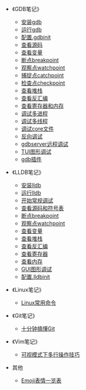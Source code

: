 ﻿<!-- _sidebar.md -->

* 《GDB笔记》
  * [安装gdb](/GDB笔记/01_安装gdb.md)
  * [运行gdb](/GDB笔记/02_运行gdb.md)
  * [配置.gdbinit](/GDB笔记/03_配置.gdbinit.md)
  * [查看源码](/GDB笔记/04_查看源码.md)
  * [查看变量](/GDB笔记/05_查看变量.md)
  * [断点breakpoint](/GDB笔记/06_断点breakpoint.md)
  * [观察点watchpoint](/GDB笔记/07_观察点watchpoint.md)
  * [捕捉点catchpoint](/GDB笔记/08_捕捉点catchpoint.md)
  * [检查点checkpoint](/GDB笔记/09_检查点checkpoint.md)
  * [查看堆栈](/GDB笔记/10_查看堆栈.md)
  * [查看反汇编](/GDB笔记/11_查看反汇编.md)
  * [查看寄存器和内存](/GDB笔记/12_查看寄存器和内存.md)
  * [调试多进程](/GDB笔记/13_调试多进程.md)
  * [调试多线程](/GDB笔记/14_调试多线程.md)
  * [调试core文件](/GDB笔记/15_调试core文件.md)
  * [反向调试](/GDB笔记/16_反向调试.md)
  * [gdbserver远程调试](/GDB笔记/17_gdbserver远程调试.md)
  * [TUI图形调试](/GDB笔记/18_TUI图形调试.md)
  * [gdb插件](/GDB笔记/19_gdb插件.md)

* 《LLDB笔记》
  * [安装lldb](/LLDB笔记/安装lldb.md)
  * [运行lldb](/LLDB笔记/运行lldb.md)
  * [开始常规调试](/LLDB笔记/开始常规调试.md)
  * [查看源码和符号表](/LLDB笔记/查看源码和符号表.md)
  * [断点breakpoint](/LLDB笔记/断点breakpoint.md)
  * [观察点watchpoint](/LLDB笔记/观察点watchpoint.md)
  * [查看变量](/LLDB笔记/查看变量.md)
  * [查看堆栈](/LLDB笔记/查看堆栈.md)
  * [查看反汇编](/LLDB笔记/查看反汇编.md)
  * [查看寄存器](/LLDB笔记/查看寄存器.md)
  * [查看内存](/LLDB笔记/查看内存.md)
  * [GUI图形调试](/LLDB笔记/GUI图形调试.md)
  * [配置.lldbinit](/LLDB笔记/配置.lldbinit.md)

* 《Linux笔记》
  * [Linux常用命令](/Linux笔记/Linux常用命令.md)

* 《Git笔记》
  * [十分钟搞懂Git](/Git笔记/十分钟搞懂Git.md)

* 《Vim笔记》
  * [可视模式下多行操作技巧](/Vim笔记/01_可视模式下多行操作技巧.md)

* 其他
  * [Emoji表情一览表](/其他/Emoji表情一览表.md)